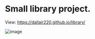 # Small library project.

View: https://dallair220.github.io/library/

![image](https://github.com/Dallair220/library/assets/93786532/fe236f71-df51-4714-849b-2b9ff46b3d0e)
